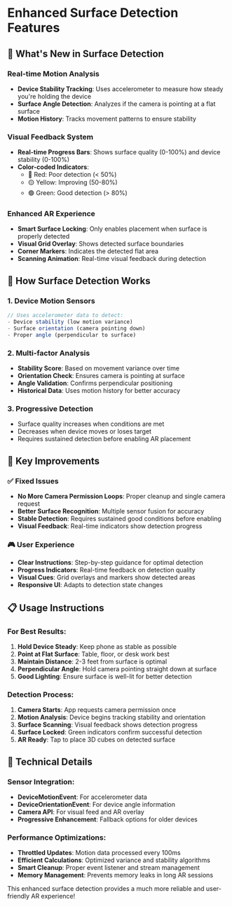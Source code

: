 # Enhanced Surface Detection Features

## 🎯 What's New in Surface Detection

### Real-time Motion Analysis
- **Device Stability Tracking**: Uses accelerometer to measure how steady you're holding the device
- **Surface Angle Detection**: Analyzes if the camera is pointing at a flat surface
- **Motion History**: Tracks movement patterns to ensure stability

### Visual Feedback System
- **Real-time Progress Bars**: Shows surface quality (0-100%) and device stability (0-100%)
- **Color-coded Indicators**: 
  - 🔴 Red: Poor detection (< 50%)
  - 🟡 Yellow: Improving (50-80%)
  - 🟢 Green: Good detection (> 80%)

### Enhanced AR Experience
- **Smart Surface Locking**: Only enables placement when surface is properly detected
- **Visual Grid Overlay**: Shows detected surface boundaries
- **Corner Markers**: Indicates the detected flat area
- **Scanning Animation**: Real-time visual feedback during detection

## 📱 How Surface Detection Works

### 1. **Device Motion Sensors**
```javascript
// Uses accelerometer data to detect:
- Device stability (low motion variance)
- Surface orientation (camera pointing down)
- Proper angle (perpendicular to surface)
```

### 2. **Multi-factor Analysis**
- **Stability Score**: Based on movement variance over time
- **Orientation Check**: Ensures camera is pointing at surface
- **Angle Validation**: Confirms perpendicular positioning
- **Historical Data**: Uses motion history for better accuracy

### 3. **Progressive Detection**
- Surface quality increases when conditions are met
- Decreases when device moves or loses target
- Requires sustained detection before enabling AR placement

## 🚀 Key Improvements

### ✅ Fixed Issues
- **No More Camera Permission Loops**: Proper cleanup and single camera request
- **Better Surface Recognition**: Multiple sensor fusion for accuracy
- **Stable Detection**: Requires sustained good conditions before enabling
- **Visual Feedback**: Real-time indicators show detection progress

### 🎮 User Experience
- **Clear Instructions**: Step-by-step guidance for optimal detection
- **Progress Indicators**: Real-time feedback on detection quality
- **Visual Cues**: Grid overlays and markers show detected areas
- **Responsive UI**: Adapts to detection state changes

## 📋 Usage Instructions

### For Best Results:
1. **Hold Device Steady**: Keep phone as stable as possible
2. **Point at Flat Surface**: Table, floor, or desk work best
3. **Maintain Distance**: 2-3 feet from surface is optimal
4. **Perpendicular Angle**: Hold camera pointing straight down at surface
5. **Good Lighting**: Ensure surface is well-lit for better detection

### Detection Process:
1. **Camera Starts**: App requests camera permission once
2. **Motion Analysis**: Device begins tracking stability and orientation
3. **Surface Scanning**: Visual feedback shows detection progress
4. **Surface Locked**: Green indicators confirm successful detection
5. **AR Ready**: Tap to place 3D cubes on detected surface

## 🔧 Technical Details

### Sensor Integration:
- **DeviceMotionEvent**: For accelerometer data
- **DeviceOrientationEvent**: For device angle information
- **Camera API**: For visual feed and AR overlay
- **Progressive Enhancement**: Fallback options for older devices

### Performance Optimizations:
- **Throttled Updates**: Motion data processed every 100ms
- **Efficient Calculations**: Optimized variance and stability algorithms
- **Smart Cleanup**: Proper event listener and stream management
- **Memory Management**: Prevents memory leaks in long AR sessions

This enhanced surface detection provides a much more reliable and user-friendly AR experience!
